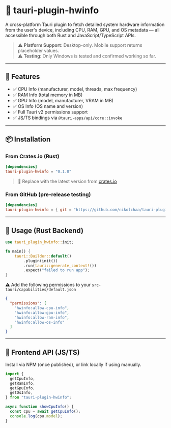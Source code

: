 # 🧠 tauri-plugin-hwinfo

A cross-platform Tauri plugin to fetch detailed system hardware information from the user's device, including CPU, RAM, GPU, and OS metadata — all accessible through both Rust and JavaScript/TypeScript APIs.

> ⚠️ **Platform Support**: Desktop-only. Mobile support returns placeholder values.  
> ⚠️ **Testing**: Only Windows is tested and confirmed working so far.

---

## 🔧 Features

- ✅ CPU Info (manufacturer, model, threads, max frequency)
- ✅ RAM Info (total memory in MB)
- ✅ GPU Info (model, manufacturer, VRAM in MB)
- ✅ OS Info (OS name and version)
- ✅ Full Tauri v2 permissions support
- ✅ JS/TS bindings via `@tauri-apps/api/core::invoke`

---

## 📦 Installation

### From Crates.io (Rust)

```toml
[dependencies]
tauri-plugin-hwinfo = "0.1.0"
```

> 🔖 Replace with the latest version from [crates.io](https://crates.io/crates/tauri-plugin-hwinfo)

### From GitHub (pre-release testing)

```toml
[dependencies]
tauri-plugin-hwinfo = { git = "https://github.com/nikolchaa/tauri-plugin-hwinfo", tag = "0.1.0" }
```

---

## 🧰 Usage (Rust Backend)

```rust
use tauri_plugin_hwinfo::init;

fn main() {
    tauri::Builder::default()
        .plugin(init())
        .run(tauri::generate_context!())
        .expect("failed to run app");
}
```

⚠️ Add the following permissions to your `src-tauri/capabilities/default.json`

```json
{
  "permissions": [
    "hwinfo:allow-cpu-info",
    "hwinfo:allow-gpu-info",
    "hwinfo:allow-ram-info",
    "hwinfo:allow-os-info"
  ]
}
```

---

## 📜 Frontend API (JS/TS)

Install via NPM (once published), or link locally if using manually.

```ts
import {
  getCpuInfo,
  getRamInfo,
  getGpuInfo,
  getOsInfo,
} from "tauri-plugin-hwinfo";

async function showCpuInfo() {
  const cpu = await getCpuInfo();
  console.log(cpu.model);
}
```
